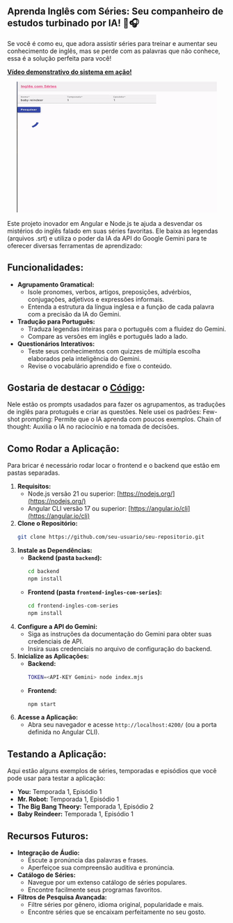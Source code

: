 ## Aprenda Inglês com Séries: Seu companheiro de estudos turbinado por IA! 🧠🎧

Se você é como eu, que adora assistir séries para treinar e aumentar seu conhecimento de inglês, mas se perde com as palavras que não conhece, essa é a solução perfeita para você! 

**[Vídeo demonstrativo do sistema em ação!](https://youtu.be/QqVcI0yl3o0)**

<p align="center">
  <img width="460" height="300" src="alura-desafio.gif">
</p>


Este projeto inovador em Angular e Node.js te ajuda a desvendar os mistérios do inglês falado em suas séries favoritas. Ele baixa as legendas (arquivos .srt) e utiliza o poder da IA da API do Google Gemini para te oferecer diversas ferramentas de aprendizado:

## Funcionalidades:

* **Agrupamento Gramatical:**  
    * Isole pronomes, verbos, artigos, preposições, advérbios, conjugações, adjetivos e expressões informais.
    * Entenda a estrutura da língua inglesa e a função de cada palavra com a precisão da IA do Gemini.
* **Tradução para Português:**
    * Traduza legendas inteiras para o português com a fluidez do Gemini.
    * Compare as versões em inglês e português lado a lado.
* **Questionários Interativos:**
    * Teste seus conhecimentos com quizzes de múltipla escolha elaborados pela inteligência do Gemini.
    * Revise o vocabulário aprendido e fixe o conteúdo.

## Gostaria de destacar o [Código](https://github.com/wbfreitas/alura-desafio-gemini/blob/develop/backend/prompts.mjs):

Nele estão os prompts usadados para fazer os agrupamentos, as traduções de inglês para protuguês e criar as questões. Nele usei os padrões: 
Few-shot prompting: Permite que o IA aprenda com poucos exemplos.
Chain of thought: Auxilia o IA no raciocínio e na tomada de decisões.

## Como Rodar a Aplicação:
Para bricar é necessário rodar locar o frontend e o backend que estão em pastas separadas.  
1. **Requisitos:**
    * Node.js versão 21 ou superior: [https://nodejs.org/](https://nodejs.org/)
    * Angular CLI versão 17 ou superior: [https://angular.io/cli](https://angular.io/cli)
2. **Clone o Repositório:**
    ```bash
    git clone https://github.com/seu-usuario/seu-repositorio.git
    ```
3. **Instale as Dependências:**
    * **Backend (pasta `backend`):**
        ```bash
        cd backend
        npm install
        ```
    * **Frontend (pasta `frontend-ingles-com-series`):**
        ```bash
        cd frontend-ingles-com-series
        npm install
        ```
4. **Configure a API do Gemini:**
    * Siga as instruções da documentação do Gemini para obter suas credenciais de API.
    * Insira suas credenciais no arquivo de configuração do backend.
5. **Inicialize as Aplicações:**
    * **Backend:**
        ```bash
        TOKEN=<API-KEY Gemini> node index.mjs
        ```
    * **Frontend:**
        ```bash
        npm start 
        ```
6. **Acesse a Aplicação:**
    * Abra seu navegador e acesse `http://localhost:4200/` (ou a porta definida no Angular CLI).

## Testando a Aplicação:

Aqui estão alguns exemplos de séries, temporadas e episódios que você pode usar para testar a aplicação:

* **You:** Temporada 1, Episódio 1
* **Mr. Robot:** Temporada 1, Episódio 1
* **The Big Bang Theory:** Temporada 1, Episódio 2
* **Baby Reindeer:** Temporada 1, Episódio 1


## Recursos Futuros:

* **Integração de Áudio:**
    * Escute a pronúncia das palavras e frases.
    * Aperfeiçoe sua compreensão auditiva e pronúncia.
* **Catálogo de Séries:**
    * Navegue por um extenso catálogo de séries populares.
    * Encontre facilmente seus programas favoritos.
* **Filtros de Pesquisa Avançada:**
    * Filtre séries por gênero, idioma original, popularidade e mais.
    * Encontre séries que se encaixam perfeitamente no seu gosto.


